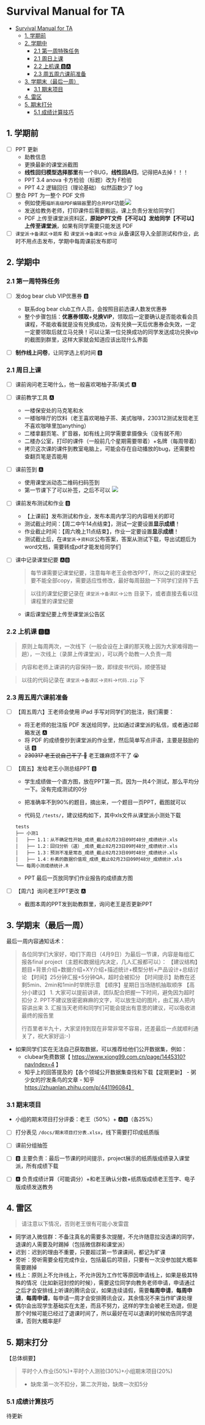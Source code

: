 # Survival Manual for TA
- [Survival Manual for TA](#survival-manual-for-ta)
  - [1. 学期前](#1-学期前)
  - [2. 学期中](#2-学期中)
    - [2.1 第一周特殊任务](#21-第一周特殊任务)
    - [2.1 周日上课](#21-周日上课)
    - [2.2 上机课 🅱️🅰️](#22-上机课-️️)
    - [2.3 周五周六课前准备](#23-周五周六课前准备)
  - [3. 学期末（最后一周）](#3-学期末最后一周)
    - [3.1 期末项目](#31-期末项目)
  - [4. 雷区](#4-雷区)
  - [5. 期末打分](#5-期末打分)
    - [5.1 成绩计算技巧](#51-成绩计算技巧)




## 1. 学期前

- [ ] PPT 更新
  - 助教信息
  - 更换最新的课堂派截图
  - **线性回归模型选择那里**有一个BUG，**线性回A归**，记得把A去掉！！！
  - PPT 3.4 anova 卡方检验（标题）改为 F检验
  - PPT 4.2 逻辑回归（理论基础） 似然函数少了 $\log$
- [ ] 整合 PPT 为一整个 PDF 文件
  - 例如使用`福昕高级PDF编辑器`里的`合并PDF`功能![](pics/fuxin.png)
  - 发送给教务老师，打印课件后需要搬运，课上负责分发给同学们
  - PDF 上传至课堂派资料区，**原始PPT文件【不可以】发给同学【不可以】上传至课堂派**，如果有同学需要只能发送 PDF
- [ ] `课堂派`->`备课区`->`题库` 和 `课堂派`->`备课区`->`作业` 从备课区导入全部测试和作业，此时不用点击发布，学期中每周课前发布即可

## 2. 学期中

### 2.1 第一周特殊任务

- [ ] 发dog bear club VIP优惠券 🅱️
  - 联系dog bear club工作人员，会按照目前选课人数发优惠券
  - 整个步骤包括：**优惠券领取**+**兑换VIP**，领取后一定要确认是否能收看会员课程，不能收看就是没有兑换成功，没有兑换一天后优惠券会失效，一定一定要领取后就立马兑换！可以让第一位兑换成功的同学发送成功兑换vip的截图到群里，这样大家就会知道应该出现什么界面

- [ ] **制作线上问卷**，让同学选上机时间 🅱️


### 2.1 周日上课

- [ ] 课前询问老王喝什么，他一般喜欢喝柚子茶/美式 🅰️

- [ ] 课前教学工具 🅰️
  - 一楼保安处的马克笔和水
  - 一楼咖啡厅的饮料（老王喜欢喝柚子茶、美式咖啡，230312测试发现老王不喜欢咖啡里加anything）
  - 二楼拿翻页笔、扩音器，如有线上同学需要拿摄像头（没有就不用）
  - 二楼办公室，打印的课件（一般前几个星期需要带着）+名牌（每周带着）
  - 拷贝这次课的课件到教室电脑上，可能会存在自动播放的bug，还需要检查翻页笔是否能用
  
- [ ] 课前签到 🅰️
  - 使用课堂派动态二维码扫码签到
  - 第一节课下了可以补签，之后不可以
  ![](pics/kaoqin.png)

- [ ] 课前发布测试和作业 🅱️
  - 【上课前】发布测试和作业，发布本周内学习的内容相关的即可
  - 测试截止时间：【周二中午14点结束】，测试一定要设置**显示成绩**！
  - 作业截止时间：【周六晚上11点结束】，作业一定要设置**显示成绩**！
  - 测试截止后，在`课堂派`->`资料区`公布答案，答案从测试下载，导出试题后为word文档，需要转成pdf才能发给同学们


- [ ] 课中记录课堂纪要 🅰️🅱️
  > 每节课需要记课堂纪要，注意每年老王会修改PPT，所以之前的课堂纪要不能全部copy，需要适应性修改，最好每周鼓励一下同学们坚持下去

  > 以往的课堂纪要记录在 `课堂派`->`备课区`->`公告` 目录下，或者直接去看以往课程里的课堂纪要
  
  - 课后课堂纪要上传至课堂派公告区


### 2.2 上机课 🅱️🅰️
  > 原则上每周两次，一次线下（一般会设在上课的那天晚上因为大家难得跑一趟），一次线上（录屏上传课堂派），可以两个助教一人负责一周

  > 内容和老师上课讲的内容保持一致，即绿皮书代码，顺便答疑

  > 以往的代码记录在 `课堂派`->`备课区`->`资料`->`代码.zip` 下



### 2.3 周五周六课前准备

- [ ] 【周五周六】王老师会使用 iPad 手写对同学们的批注，我们需要：
  - 将王老师的批注版 PDF 发送给同学，比如通过课堂派的私信，或者通过邮箱发送 🅰️
  - 将 PDF 的成绩誊抄到课堂派的作业里，然后简单写点评语，主要是鼓励的话 🅱️
  - ~~230317 老王说自己干了 🥳~~ 老王嫌麻烦不干了 😭

- [ ] 【周五】发给老王小测总结PPT 🅱️
  - 学生成绩做一个直方图，放在PPT第一页。因为一共4个测试，那么平均分一下。没有完成测试的0分

  - 把准确率不到90%的题目，摘出来，一个题目一页PPT，截图就可以

  - 代码见 `/tests/`，建议结构如下，其中xls文件从课堂派小测处下载

  ```
  tests
  ├── 小测1
  │   ├── 1.1：从不确定性开始_成绩_截止02月23日09时40分_成绩统计.xls
  │   ├── 1.2：回归分析（道）_成绩_截止02月23日09时48分_成绩统计.xls
  │   ├── 1.3：预测不准是常态_成绩_截止02月23日09时48分_成绩统计.xls
  │   ├── 1.4：朴素的数据价值观_成绩_截止02月23日09时48分_成绩统计.xls
  └── 每周小测成绩统计.R
  ```
  - PPT 最后一页放同学们作业报告的成绩直方图

- [ ] 【周六】询问老王PPT更改 🅰️
  - 截图本周的PPT发到助教群里，询问老王是否更新PPT

## 3. 学期末（最后一周）

最后一周内容通知话术：
> 各位同学们大家好，咱们下周日（4月9日）为最后一节课，内容是每组汇报各final project（主题和数据组内决定，几人汇报都可以）：
【建议结构】题目+背景介绍+数据介绍+XY介绍+描述统计+模型分析+产品设计+总结讨论
【时间】25分钟汇报+5分钟QA，超时会被扣分
【时间提示】助教在还剩5min、2min和1min时举牌示意
【顺序】星期日当场随机抽取顺序
【高分小建议】
    1. 大家可以提前讲讲，团队配合把握一下时间，避免因为超时扣分
    2. PPT不建议放密密麻麻的文字，可以放生动的图片，由汇报人把内容讲出来
    3. 汇报当天老师和同学们可能会提出有意思的建议，可以吸收进最终的报告里
>
> 行百里者半九十，大家坚持到现在非常非常不容易，还差最后一点就顺利通关了，祝大家好运:-)

- 如果同学们实在无法自己获取数据，可以推荐给他们公开数据集，例如：
  - clubear免费数据【 https://www.xiong99.com.cn/page/1445310?navIndex=4 】
  - 知乎上的回答提及的【各个领域公开数据集查找和下载【定期更新】 - 粥少女的拧发条鸟的文章 - 知乎
https://zhuanlan.zhihu.com/p/441196084】

### 3.1 期末项目

- 小组的期末项目打分评委：老王（50%）+ 🅰️🅱️（各25%）
- [ ] 打分表见 `/docs/期末项目打分表.xlsx`，线下需要打印成纸质版
- [ ] 课前分组抽签
- [ ] 🅱️ 主要负责：最后一节课的时间提示，project展示的纸质版成绩录入课堂派，所有成绩下载
- [ ] 🅰️ 负责成绩计算（可能调分）+和老王确认分数+纸质版成绩老王签字、电子版成绩发送教务




## 4. 雷区

> 请注意以下情况，否则老王很有可能小发雷霆

- 同学进入微信群：不备注真名的需要多次提醒，不允许随意拉没选课的同学，退课的人需要及时踢掉（包括微信群和课堂派）
- 迟到：迟到的理由不重要，只要超过第一节课课间，都记为旷课
- 旁听：旁听需要全程完成作业，包括最后的项目，只要有一次没参加就大概率需要踢掉
- 线上：原则上不允许线上，不允许因为工作忙等原因申请线上，如果是极其特殊的情况（比如新冠封控的时候），需要这位同学向教务老师申请，申请通过之后才会安排线上听课的腾讯会议，如果连续请假，需要**每周申请**，**每周申请**，**每周申请**，每申请一周才会安排腾讯会议，其余情况不来当作旷课处理
- 偶尔会出现学生基础实在太差，而且不努力，这样的学生会被老王劝退，但是那个时候可能已经过了退课时间了，所以最好在可以退课的时候劝告同学退课，否则大概率是F

## 5. 期末打分

【总体纲要】
> 平时个人作业(50%)+平时个人测验(30%)+小组期末项目(20%)
> - 缺席:第一次不扣分，第二次开始，缺席一次扣5分

### 5.1 成绩计算技巧

待更新